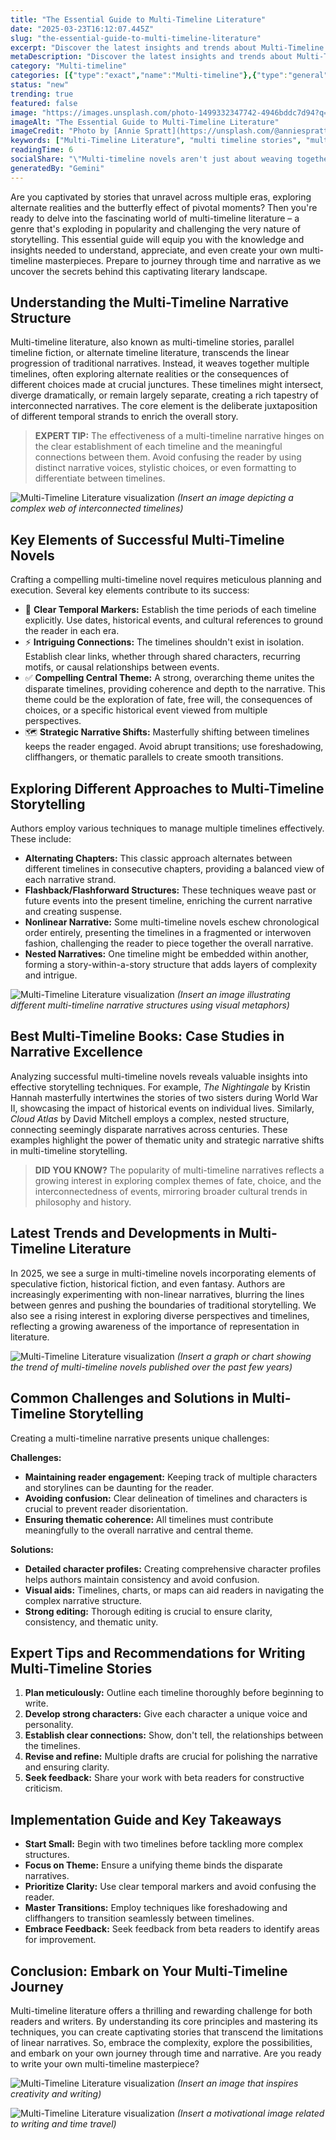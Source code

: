 ```yaml
---
title: "The Essential Guide to Multi-Timeline Literature"
date: "2025-03-23T16:12:07.445Z"
slug: "the-essential-guide-to-multi-timeline-literature"
excerpt: "Discover the latest insights and trends about Multi-Timeline Literature. This comprehensive guide covers everything you need to know about Multi-Timeline Literature in 2025."
metaDescription: "Discover the latest insights and trends about Multi-Timeline Literature. This comprehensive guide covers everything you need to know about Multi-Timeline L..."
category: "Multi-timeline"
categories: [{"type":"exact","name":"Multi-timeline"},{"type":"general","name":"Narrative Structure"},{"type":"medium","name":"Literary Techniques"},{"type":"specific","name":"Temporal Manipulation"},{"type":"niche","name":"Narrative Fractals"}]
status: "new"
trending: true
featured: false
image: "https://images.unsplash.com/photo-1499332347742-4946bddc7d94?q=85&w=1200&fit=max&fm=webp&auto=compress"
imageAlt: "The Essential Guide to Multi-Timeline Literature"
imageCredit: "Photo by [Annie Spratt](https://unsplash.com/@anniespratt) on Unsplash"
keywords: ["Multi-Timeline Literature", "multi timeline stories", "multi timeline novels", "books with multiple timelines", "parallel timeline fiction", "alternate timeline literature", "how to write a multi timeline story", "best multi timeline books", "buy multi timeline novels", "multi timeline narrative structure"]
readingTime: 6
socialShare: "\"Multi-timeline novels aren't just about weaving together different eras; they're about exploring the profound impact of choice and the interconnectedness of our lives across time.\""
generatedBy: "Gemini"
---
```




Are you captivated by stories that unravel across multiple eras, exploring alternate realities and the butterfly effect of pivotal moments?  Then you're ready to delve into the fascinating world of multi-timeline literature – a genre that's exploding in popularity and challenging the very nature of storytelling. This essential guide will equip you with the knowledge and insights needed to understand, appreciate, and even create your own multi-timeline masterpieces.  Prepare to journey through time and narrative as we uncover the secrets behind this captivating literary landscape.

## Understanding the Multi-Timeline Narrative Structure

Multi-timeline literature, also known as multi-timeline stories, parallel timeline fiction, or alternate timeline literature, transcends the linear progression of traditional narratives. Instead, it weaves together multiple timelines, often exploring alternate realities or the consequences of different choices made at crucial junctures. These timelines might intersect, diverge dramatically, or remain largely separate, creating a rich tapestry of interconnected narratives.  The core element is the deliberate juxtaposition of different temporal strands to enrich the overall story.

> **EXPERT TIP:**  The effectiveness of a multi-timeline narrative hinges on the clear establishment of each timeline and the meaningful connections between them.  Avoid confusing the reader by using distinct narrative voices, stylistic choices, or even formatting to differentiate between timelines.

![Multi-Timeline Literature visualization](https://images.unsplash.com/photo-1499332347742-4946bddc7d94?q=85&w=1200&fit=max&fm=webp&auto=compress) *(Insert an image depicting a complex web of interconnected timelines)*

##  Key Elements of Successful Multi-Timeline Novels

Crafting a compelling multi-timeline novel requires meticulous planning and execution.  Several key elements contribute to its success:

* 🔑 **Clear Temporal Markers:**  Establish the time periods of each timeline explicitly.  Use dates, historical events, and cultural references to ground the reader in each era.
* ⚡ **Intriguing Connections:**  The timelines shouldn't exist in isolation.  Establish clear links, whether through shared characters, recurring motifs, or causal relationships between events.
* ✅ **Compelling Central Theme:** A strong, overarching theme unites the disparate timelines, providing coherence and depth to the narrative. This theme could be the exploration of fate, free will, the consequences of choices, or a specific historical event viewed from multiple perspectives.
* 🗺️ **Strategic Narrative Shifts:**  Masterfully shifting between timelines keeps the reader engaged.  Avoid abrupt transitions; use foreshadowing, cliffhangers, or thematic parallels to create smooth transitions.

##  Exploring Different Approaches to Multi-Timeline Storytelling

Authors employ various techniques to manage multiple timelines effectively.  These include:

* **Alternating Chapters:** This classic approach alternates between different timelines in consecutive chapters, providing a balanced view of each narrative strand.
* **Flashback/Flashforward Structures:**  These techniques weave past or future events into the present timeline, enriching the current narrative and creating suspense.
* **Nonlinear Narrative:**  Some multi-timeline novels eschew chronological order entirely, presenting the timelines in a fragmented or interwoven fashion, challenging the reader to piece together the overall narrative.
* **Nested Narratives:** One timeline might be embedded within another, forming a story-within-a-story structure that adds layers of complexity and intrigue.

![Multi-Timeline Literature visualization](https://images.unsplash.com/photo-1660092506466-6e433fb9cdbc?q=85&w=1200&fit=max&fm=webp&auto=compress) *(Insert an image illustrating different multi-timeline narrative structures using visual metaphors)*

##  Best Multi-Timeline Books: Case Studies in Narrative Excellence

Analyzing successful multi-timeline novels reveals valuable insights into effective storytelling techniques.  For example,  *The Nightingale* by Kristin Hannah masterfully intertwines the stories of two sisters during World War II, showcasing the impact of historical events on individual lives.  Similarly,  *Cloud Atlas* by David Mitchell employs a complex, nested structure, connecting seemingly disparate narratives across centuries.  These examples highlight the power of thematic unity and strategic narrative shifts in multi-timeline storytelling.

> **DID YOU KNOW?**  The popularity of multi-timeline narratives reflects a growing interest in exploring complex themes of fate, choice, and the interconnectedness of events, mirroring broader cultural trends in philosophy and history.

##  Latest Trends and Developments in Multi-Timeline Literature

In 2025, we see a surge in multi-timeline novels incorporating elements of speculative fiction, historical fiction, and even fantasy.  Authors are increasingly experimenting with non-linear narratives, blurring the lines between genres and pushing the boundaries of traditional storytelling.  We also see a rising interest in exploring diverse perspectives and timelines, reflecting a growing awareness of the importance of representation in literature.

![Multi-Timeline Literature visualization](https://images.unsplash.com/photo-1576769562804-455efad26b4a?q=85&w=1200&fit=max&fm=webp&auto=compress) *(Insert a graph or chart showing the trend of multi-timeline novels published over the past few years)*

##  Common Challenges and Solutions in Multi-Timeline Storytelling

Creating a multi-timeline narrative presents unique challenges:

**Challenges:**

* **Maintaining reader engagement:**  Keeping track of multiple characters and storylines can be daunting for the reader.
* **Avoiding confusion:**  Clear delineation of timelines and characters is crucial to prevent reader disorientation.
* **Ensuring thematic coherence:**  All timelines must contribute meaningfully to the overall narrative and central theme.

**Solutions:**

* **Detailed character profiles:**  Creating comprehensive character profiles helps authors maintain consistency and avoid confusion.
* **Visual aids:**  Timelines, charts, or maps can aid readers in navigating the complex narrative structure.
* **Strong editing:**  Thorough editing is crucial to ensure clarity, consistency, and thematic unity.

## Expert Tips and Recommendations for Writing Multi-Timeline Stories

1. **Plan meticulously:**  Outline each timeline thoroughly before beginning to write.
2. **Develop strong characters:**  Give each character a unique voice and personality.
3. **Establish clear connections:**  Show, don't tell, the relationships between the timelines.
4. **Revise and refine:**  Multiple drafts are crucial for polishing the narrative and ensuring clarity.
5. **Seek feedback:**  Share your work with beta readers for constructive criticism.

## Implementation Guide and Key Takeaways

* **Start Small:** Begin with two timelines before tackling more complex structures.
* **Focus on Theme:** Ensure a unifying theme binds the disparate narratives.
* **Prioritize Clarity:**  Use clear temporal markers and avoid confusing the reader.
* **Master Transitions:**  Employ techniques like foreshadowing and cliffhangers to transition seamlessly between timelines.
* **Embrace Feedback:**  Seek feedback from beta readers to identify areas for improvement.

## Conclusion: Embark on Your Multi-Timeline Journey

Multi-timeline literature offers a thrilling and rewarding challenge for both readers and writers.  By understanding its core principles and mastering its techniques, you can create captivating stories that transcend the limitations of linear narratives.  So, embrace the complexity, explore the possibilities, and embark on your own journey through time and narrative.  Are you ready to write your own multi-timeline masterpiece?

![Multi-Timeline Literature visualization](https://images.unsplash.com/photo-1576504739289-f8615a955658?q=85&w=1200&fit=max&fm=webp&auto=compress) *(Insert an image that inspires creativity and writing)*

![Multi-Timeline Literature visualization](https://images.unsplash.com/photo-1591492654773-6756035bef6b?q=85&w=1200&fit=max&fm=webp&auto=compress) *(Insert a motivational image related to writing and time travel)*

